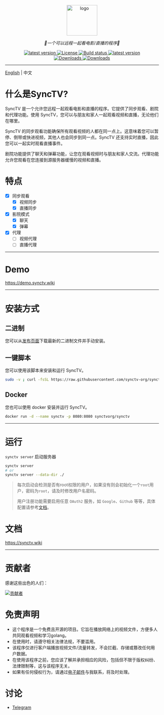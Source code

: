 <div align="center">
  <a href="https://github.com/synctv-org/docs"><img height="100px" alt="logo" src="https://cdn.jsdelivr.net/gh/synctv-org/docs@main/logo/logo.png"/></a>
  <p><em>👫一个可以远程一起看电影/直播的程序🍿</em></p>
    <div>
        <a href="https://goreportcard.com/report/github.com/synctv-org/synctv">
            <img src="https://goreportcard.com/badge/github.com/synctv-org/synctv" alt="latest version" />
        </a>
        <a href="https://github.com/synctv-org/synctv/blob/main/LICENSE">
            <img src="https://img.shields.io/github/license/synctv-org/synctv" alt="License" />
        </a>
        <a href="https://github.com/synctv-org/synctv/actions?query=workflow%3Abuild">
            <img src="https://img.shields.io/github/actions/workflow/status/synctv-org/synctv/build.yml?branch=main" alt="Build status" />
        </a>
        <a href="https://github.com/synctv-org/synctv/releases">
            <img src="https://img.shields.io/github/release/synctv-org/synctv" alt="latest version" />
        </a>
    </div>
    <div>
        <a href="https://github.com/synctv-org/synctv/releases">
            <img src="https://img.shields.io/github/downloads/synctv-org/synctv/total?color=%239F7AEA&logo=github" alt="Downloads" />
        </a>
        <a href="https://hub.docker.com/r/synctvorg/synctv">
            <img src="https://img.shields.io/docker/pulls/synctvorg/synctv?color=%2348BB78&logo=docker&label=pulls" alt="Downloads" />
        </a>
    </div>
</div>

---

[English](./README.md) | 中文

# 什么是SyncTV?
SyncTV 是一个允许您远程一起观看电影和直播的程序。它提供了同步观看、剧院和代理功能。使用 SyncTV，您可以与朋友和家人一起观看视频和直播，无论他们在哪里。

SyncTV 的同步观看功能确保所有观看视频的人都在同一点上。这意味着您可以暂停、倒带或快进视频，其他人也会同步到同一点。SyncTV 还支持实时直播，因此您可以一起实时观看直播事件。

剧院功能提供了聊天和弹幕功能，让您在观看视频时与朋友和家人交流。代理功能允许您观看在您连接到源服务器缓慢的视频和直播。

# 特点
- [x] 同步观看
  - [x] 视频同步
  - [x] 直播同步
- [x] 影院模式
  - [x] 聊天
  - [x] 弹幕
- [x] 代理
  - [ ] 视频代理
  - [ ] 直播代理
---

# Demo
https://demo.synctv.wiki

---
# 安装方式
## 二进制
您可以从[发布页面](https://github.com/synctv-org/synctv/releases)下载最新的二进制文件并手动安装。

## 一键脚本
您可以使用该脚本来安装和运行 SyncTV。

```bash
sudo -v ; curl -fsSL https://raw.githubusercontent.com/synctv-org/synctv/main/script/install.sh | sudo bash -s -- -v latest
```

## Docker
您也可以使用 docker 安装并运行 SyncTV。

```bash
docker run -d --name synctv -p 8080:8080 synctvorg/synctv
```

---

# 运行
`synctv server` 启动服务器

```bash
synctv server
# or
synctv server --data-dir ./
```

> 每次启动会检测是否有root权限的用户，如果没有则会初始化一个`root`用户，密码为`root`，请及时修改用户名密码。
> 
> 用户注册功能需要启用任意 `OAuth2` 服务，如 `Google`、`Github` 等等，具体配置请参考[文档](https://synctv.wiki/#/zh-cn/oauth2)。

# 文档
https://synctv.wiki

---

# 贡献者
感谢这些出色的人们：

[![贡献者](https://contrib.nn.ci/api?repo=synctv-org/synctv&repo=synctv-org/synctv-web&repo=synctv-org/docs)](https://github.com/synctv-org/synctv/graphs/contributors)

# 免责声明
- 这个程序是一个免费且开源的项目。它旨在播放网络上的视频文件，方便多人共同观看视频和学习golang。
- 在使用时，请遵守相关法律法规，不要滥用。
- 该程序仅进行客户端播放视频文件/流量转发，不会拦截、存储或篡改任何用户数据。
- 在使用该程序之前，您应该了解并承担相应的风险，包括但不限于版权纠纷、法律限制等，这与该程序无关。
- 如果有任何侵权行为，请通过[电子邮件](mailto:pyh1670605849@gmail.com)与我联系，将及时处理。

# 讨论
- [Telegram](https://t.me/synctv)